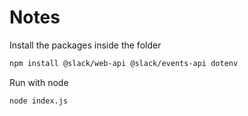 # Notes

Install the packages inside the folder

```bash
npm install @slack/web-api @slack/events-api dotenv
```

Run with node

```bash
node index.js
```
